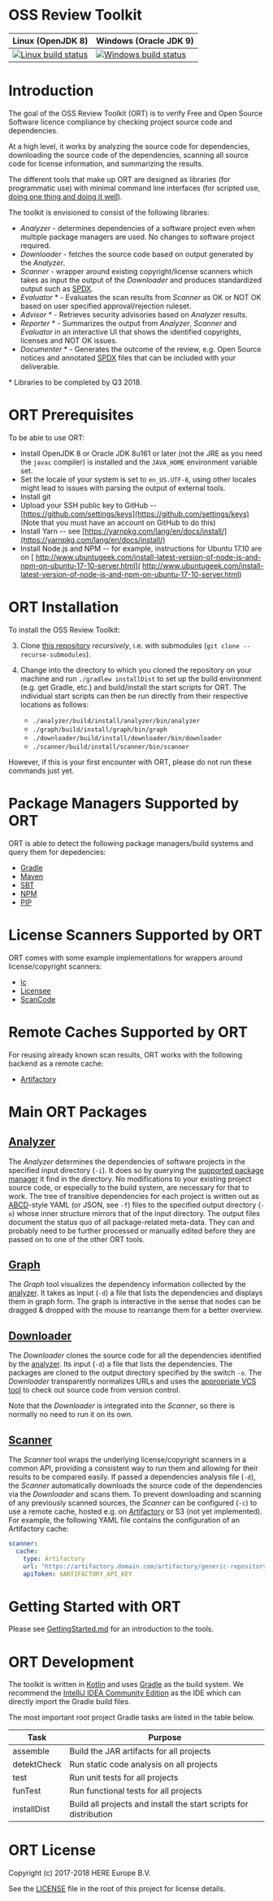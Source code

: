 # OSS Review Toolkit

| Linux (OpenJDK 8)            | Windows (Oracle JDK 9)          |
| :--------------------------- | :------------------------------ |
[ ![Linux build status][1]][2] | [![Windows build status][3]][4] |

[1]: https://travis-ci.org/heremaps/oss-review-toolkit.svg?branch=master
[2]: https://travis-ci.org/heremaps/oss-review-toolkit
[3]: https://ci.appveyor.com/api/projects/status/hbc1mn5hpo9a4hcq/branch/master?svg=true
[4]: https://ci.appveyor.com/project/heremaps/oss-review-toolkit/branch/master


# Introduction
The goal of the OSS Review Toolkit (ORT) is to verify Free and Open Source Software licence compliance by checking project source code and dependencies.

At a high level, it works by analyzing the source code for dependencies, downloading the
source code of the dependencies, scanning all source code for license information, and summarizing the results.

The different tools that make up ORT are designed as libraries (for programmatic use) with minimal command line interfaces (for
scripted use, [doing one thing and doing it well](https://en.wikipedia.org/wiki/Unix_philosophy#Do_One_Thing_and_Do_It_Well)).

The toolkit is envisioned to consist of the following libraries:

* *Analyzer* - determines dependencies of a software project even when multiple package managers are used. No changes to
  software project required.
* *Downloader* - fetches the source code based on output generated by the *Analyzer*.
* *Scanner* - wrapper around existing copyright/license scanners which takes as input the output of the *Downloader* and
  produces standardized output such as [SPDX](https://spdx.org/).
* *Evaluator* * - Evaluates the scan results from *Scanner* as OK or NOT OK based on user specified approval/rejection
  ruleset.
* *Advisor* * - Retrieves security advisories based on *Analyzer* results.
* *Reporter* * - Summarizes the output from *Analyzer*, *Scanner* and *Evaluator* in an interactive UI that shows the identified copyrights,
  licenses and NOT OK issues.
* *Documenter* * - Generates the outcome of the review, e.g. Open Source notices and annotated [SPDX](https://spdx.org/)
  files that can be included with your deliverable.

\* Libraries to be completed by Q3 2018.

# ORT Prerequisites

To be able to use ORT:

* Install OpenJDK 8 or Oracle JDK 8u161 or later (not the JRE as you need the `javac` compiler) is installed and the
   `JAVA_HOME` environment variable set.
* Set the locale of your system is set to `en_US.UTF-8`, using other locales might lead to issues with parsing
the output of external tools.
* Install git
* Upload your SSH public key to GitHub -- [https://github.com/settings/keys](https://github.com/settings/keys)  (Note that you must have an account on GitHub to do this)
* Install Yarn -- see [https://yarnpkg.com/lang/en/docs/install/](https://yarnpkg.com/lang/en/docs/install/)
* Install Node.js and NPM -- for example, instructions for Ubuntu 17.10 are on [ http://www.ubuntugeek.com/install-latest-version-of-node-js-and-npm-on-ubuntu-17-10-server.html]( http://www.ubuntugeek.com/install-latest-version-of-node-js-and-npm-on-ubuntu-17-10-server.html)

# ORT Installation

To install the OSS Review Toolkit:

3. Clone [this repository](https://github.com/heremaps/oss-review-toolkit.git) *recursively*, i.e. with submodules (`git clone --recurse-submodules`).
4. Change into the directory to which you cloned the repository on your machine and run `./gradlew installDist` to set up the build environment (e.g.
   get Gradle, etc.) and build/install the start scripts for ORT. The individual start scripts can then be run directly
   from their respective locations as follows:

	* `./analyzer/build/install/analyzer/bin/analyzer`
	* `./graph/build/install/graph/bin/graph`
	* `./downloader/build/install/downloader/bin/downloader`
	* `./scanner/build/install/scanner/bin/scanner`

However, if this is your first encounter with ORT, please do not run these
commands just yet.

# Package Managers Supported by ORT

ORT is able to detect the following package managers/build systems and query them for depedencies:

* [Gradle](https://gradle.org/)
* [Maven](http://maven.apache.org/)
* [SBT](http://www.scala-sbt.org/)
* [NPM](https://www.npmjs.com/)
* [PIP](https://pip.pypa.io/)

# License Scanners Supported by ORT

ORT comes with some example implementations for wrappers around license/copyright scanners:

* [lc](https://github.com/boyter/lc)
* [Licensee](https://github.com/benbalter/licensee)
* [ScanCode](https://github.com/nexB/scancode-toolkit)

# Remote Caches Supported by ORT

For reusing already known scan results, ORT works with the following backend as a remote cache:

* [Artifactory](https://jfrog.com/artifactory/)

# Main ORT Packages

## [Analyzer](./analyzer/src/main/kotlin)

The *Analyzer* determines the dependencies of software projects in the specified input directory (`-i`). It does so by
querying the [supported package manager](./analyzer/src/main/kotlin/managers) it find in the directory. No modifications to your
existing project source code, or especially to the build system, are necessary for that to work. The tree of transitive
dependencies for each project is written out as [ABCD](https://github.com/nexB/aboutcode/tree/master/aboutcode-data)-style
YAML (or JSON, see `-f`) files to the specified output directory (`-o`) whose inner structure mirrors that of the
input directory. The output files document the status quo of all package-related meta-data. They can and
probably need to be further processed or manually edited before they are passed on to one of the other ORT tools.

## [Graph](./graph/src/main/kotlin)

The *Graph* tool visualizes the dependency information collected by the [analyzer](./analyzer/src/main/kotlin). It takes as input (`-d`) a file that lists the dependencies and displays them in graph form. The graph is interactive in the sense
that nodes can be dragged & dropped with the mouse to rearrange them for a better overview.

## [Downloader](./downloader/src/main/kotlin)

The *Downloader* clones the source code for all the dependencies identified by the
[analyzer](./analyzer/src/main/kotlin). Its input (`-d`) a file that lists the dependencies. The packages are cloned to
the output directory specified by the switch `-o`. The *Downloader* transparently normalizes URLs and uses the
[appropriate VCS tool](./downloader/src/main/kotlin/vcs) to check out source code from version control. 

Note that the *Downloader* is integrated into the *Scanner*, so there is normally no need to run it on its own.

## [Scanner](./scanner/src/main/kotlin)

The *Scanner* tool wraps the underlying license/copyright scanners in a common API, providing a consistent way to run them and allowing for their results to be compared easily. If passed a dependencies analysis file (`-d`), the *Scanner*
automatically downloads the source code of the dependencies via the *Downloader* and scans them. To prevent downloading and scanning of any previously scanned sources, the *Scanner* can be configured (`-c`) to use a remote cache, hosted
e.g. on [Artifactory](./scanner/src/main/kotlin/ArtifactoryCache.kt) or S3 (not yet implemented). For example, the following YAML file contains the configuration of an Artifactory cache:

```yaml
scanner:
  cache:
    type: Artifactory
    url: "https://artifactory.domain.com/artifactory/generic-repository-name"
    apiToken: $ARTIFACTORY_API_KEY
```

# Getting Started with ORT

Please see [GettingStarted.md](./GettingStarted.md) for an introduction to the tools.

# ORT Development

The toolkit is written in [Kotlin](https://kotlinlang.org/) and uses [Gradle](https://gradle.org/) as the build system.
We recommend the [IntelliJ IDEA Community Edition](https://www.jetbrains.com/idea/download/) as the IDE which can
directly import the Gradle build files.

The most important root project Gradle tasks are listed in the table below.

| Task        | Purpose                                                           |
| ----------- | ----------------------------------------------------------------- |
| assemble    | Build the JAR artifacts for all projects                          |
| detektCheck | Run static code analysis on all projects                          |
| test        | Run unit tests for all projects                                   |
| funTest     | Run functional tests for all projects                             |
| installDist | Build all projects and install the start scripts for distribution |

# ORT License

Copyright (c) 2017-2018 HERE Europe B.V.

See the [LICENSE](./LICENSE) file in the root of this project for license details.
